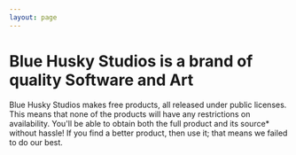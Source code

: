 ```yaml
---
layout: page
---
```


# Blue Husky Studios is a brand of quality Software and Art #

Blue Husky Studios makes free products, all released under public licenses. This means that none of the products will have any restrictions on availability. You'll be able to obtain both the full product and its source* without hassle! If you find a better product, then use it; that means we failed to do our best.
